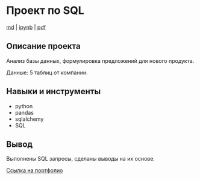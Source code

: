 # Проект по SQL

[md](https://github.com/F-Sergei/Yandex.Practicum_profile/blob/main/11.%20Проект%20по%20SQL/SQL_project.md)  |  [ipynb](https://github.com/F-Sergei/Yandex.Practicum_profile/blob/main/11.%20Проект%20по%20SQL/SQL_project.ipynb)  |  [pdf](https://github.com/F-Sergei/Yandex.Practicum_profile/blob/main/11.%20Проект%20по%20SQL/SQL_project.pdf)

## Описание проекта

Анализ базы данных, формулировка предложений для нового продукта. 

Данные: 5 таблиц от компании.


## Навыки и инструменты

- python
- pandas
- sqlalchemy
- SQL


## Вывод

Выполнены SQL запросы, сделаны выводы на их основе.

[Ссылка на портфолио](https://github.com/F-Sergei/Yandex.Practicum_profile/tree/main)